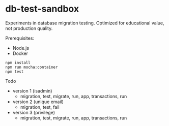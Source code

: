 # db-test-sandbox

Experiments in database migration testing. Optimized for educational value, not production quality.

Prerequisites:

- Node.js
- Docker

```
npm install
npm run mocha:container
npm test
```

Todo

- version 1 (isadmin)
  - migration, test, migrate, run, app, transactions, run
- version 2 (unique email)
  - migration, test, fail
- version 3 (privilege)
  - migration, test, migrate, run, app, transactions, run
